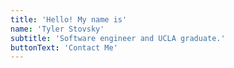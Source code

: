```yaml
---
title: 'Hello! My name is'
name: 'Tyler Stovsky'
subtitle: 'Software engineer and UCLA graduate.'
buttonText: 'Contact Me'
---
```

